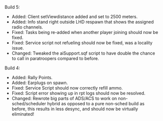 Build 5:
- Added: Client setViewdistance added and set to 2500 meters.
- Added: Info stand right outside LHD respawn that shows the assigned radio channels.
- Fixed: Tasks being re-added when another player joining should now be fixed.
- Fixed: Service script not refueling should now be fixed, was a locality issue.
- Changed: Tweaked the aiSupport.sqf script to have double the chance to call in paratroopers compared to before.

Build 4:
- Added: Rally Points.
- Added: Earplugs on spawn.
- Fixed: Service Script should now correctly refill ammo.
- Fixed: Script error showing up in rpt logs should now be resolved.
- Changed: Rewrote big parts of ADS/ACS to work on non-sched/scheduler hybrid as opposed to a pure non-sched build as before, this results in less desync, and should now be virtually eliminated!
